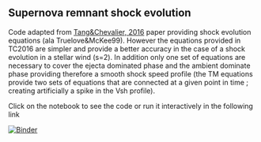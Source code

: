 ## Supernova remnant shock evolution

Code adapted from [Tang&Chevalier, 2016](http://arxiv.org/abs/1607.06391) paper providing shock evolution equations (ala Truelove&McKee99).
However the equations provided in TC2016 are simpler and provide a better accuracy in the case of a shock evolution in a stellar 
wind (s=2).
In addition only one set of equations are necessary to cover the ejecta dominated phase and the ambient dominate phase providing
therefore a smooth shock speed profile (the TM equations provide two sets of equations that are connected at a given point in time ; 
creating artificially a spike in the Vsh profile).

Click on the notebook to see the code or run it interactively in the following link


[![Binder](http://mybinder.org/badge.svg)](http://mybinder.org/repo/facero/OHP-2016-material/SNR/explore-SNR-spectra)

